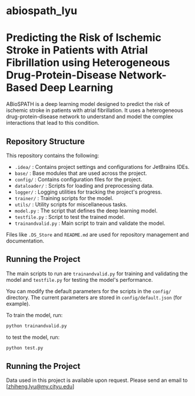 # abiospath_lyu
# Predicting the Risk of Ischemic Stroke in Patients with Atrial Fibrillation using Heterogeneous Drug-Protein-Disease Network-Based Deep Learning

ABioSPATH is a deep learning model designed to predict the risk of ischemic stroke in patients with atrial fibrillation. It uses a heterogeneous drug-protein-disease network to understand and model the complex interactions that lead to this condition.

## Repository Structure

This repository contains the following:

- `.idea/` : Contains project settings and configurations for JetBrains IDEs.
- `base/` : Base modules that are used across the project.
- `config/` : Contains configuration files for the project.
- `dataloader/` : Scripts for loading and preprocessing data.
- `logger/` : Logging utilities for tracking the project's progress.
- `trainer/` : Training scripts for the model.
- `utils/` : Utility scripts for miscellaneous tasks.
- `model.py` : The script that defines the deep learning model.
- `testfile.py` : Script to test the trained model.
- `trainandvalid.py` : Main script to train and validate the model.

Files like `.DS_Store` and `README.md` are used for repository management and documentation.

## Running the Project

The main scripts to run are `trainandvalid.py` for training and validating the model and `testfile.py` for testing the model's performance.

You can modify the default parameters for the scripts in the `config/` directory. The current parameters are stored in `config/default.json` (for example).

To train the model, run:

```bash
python trainandvalid.py
```

to test the model, run:
```bash
python test.py
```



## Running the Project
Data used in this project is available upon request. Please send an email to [zhiheng.lyu@my.cityu.edu]


